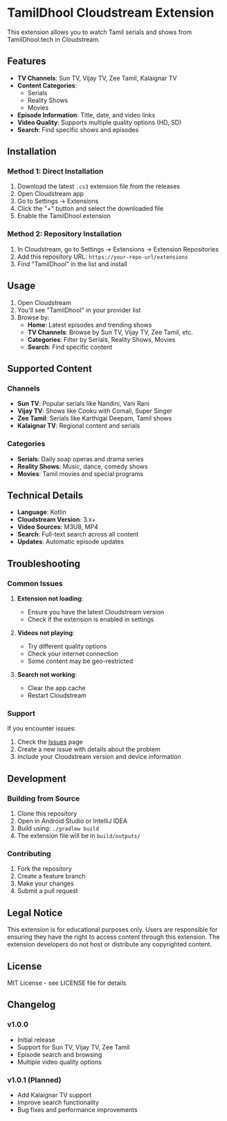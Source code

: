 # TamilDhool Cloudstream Extension

This extension allows you to watch Tamil serials and shows from TamilDhool.tech in Cloudstream.

## Features

- **TV Channels**: Sun TV, Vijay TV, Zee Tamil, Kalaignar TV
- **Content Categories**: 
  - Serials
  - Reality Shows  
  - Movies
- **Episode Information**: Title, date, and video links
- **Video Quality**: Supports multiple quality options (HD, SD)
- **Search**: Find specific shows and episodes

## Installation

### Method 1: Direct Installation
1. Download the latest `.cs3` extension file from the releases
2. Open Cloudstream app
3. Go to Settings → Extensions
4. Click the "+" button and select the downloaded file
5. Enable the TamilDhool extension

### Method 2: Repository Installation
1. In Cloudstream, go to Settings → Extensions → Extension Repositories
2. Add this repository URL: `https://your-repo-url/extensions`
3. Find "TamilDhool" in the list and install

## Usage

1. Open Cloudstream
2. You'll see "TamilDhool" in your provider list
3. Browse by:
   - **Home**: Latest episodes and trending shows
   - **TV Channels**: Browse by Sun TV, Vijay TV, Zee Tamil, etc.
   - **Categories**: Filter by Serials, Reality Shows, Movies
   - **Search**: Find specific content

## Supported Content

### Channels
- **Sun TV**: Popular serials like Nandini, Vani Rani
- **Vijay TV**: Shows like Cooku with Comali, Super Singer
- **Zee Tamil**: Serials like Karthigai Deepam, Tamil shows
- **Kalaignar TV**: Regional content and serials

### Categories
- **Serials**: Daily soap operas and drama series
- **Reality Shows**: Music, dance, comedy shows
- **Movies**: Tamil movies and special programs

## Technical Details

- **Language**: Kotlin
- **Cloudstream Version**: 3.x+
- **Video Sources**: M3U8, MP4
- **Search**: Full-text search across all content
- **Updates**: Automatic episode updates

## Troubleshooting

### Common Issues

1. **Extension not loading**: 
   - Ensure you have the latest Cloudstream version
   - Check if the extension is enabled in settings

2. **Videos not playing**:
   - Try different quality options
   - Check your internet connection
   - Some content may be geo-restricted

3. **Search not working**:
   - Clear the app cache
   - Restart Cloudstream

### Support

If you encounter issues:
1. Check the [Issues](https://github.com/your-repo/issues) page
2. Create a new issue with details about the problem
3. Include your Cloudstream version and device information

## Development

### Building from Source

1. Clone this repository
2. Open in Android Studio or IntelliJ IDEA
3. Build using: `./gradlew build`
4. The extension file will be in `build/outputs/`

### Contributing

1. Fork the repository
2. Create a feature branch
3. Make your changes
4. Submit a pull request

## Legal Notice

This extension is for educational purposes only. Users are responsible for ensuring they have the right to access content through this extension. The extension developers do not host or distribute any copyrighted content.

## License

MIT License - see LICENSE file for details

## Changelog

### v1.0.0
- Initial release
- Support for Sun TV, Vijay TV, Zee Tamil
- Episode search and browsing
- Multiple video quality options

### v1.0.1 (Planned)
- Add Kalaignar TV support
- Improve search functionality
- Bug fixes and performance improvements
